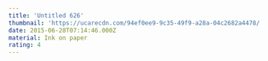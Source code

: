 ```yaml
---
title: 'Untitled 626'
thumbnail: 'https://ucarecdn.com/94ef0ee9-9c35-49f9-a28a-04c2682a4478/'
date: 2015-06-28T07:14:46.000Z
material: Ink on paper
rating: 4
---
```

